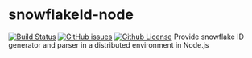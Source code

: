 # snowflakeId-node
[![Build Status](https://travis-ci.com/notechsolution/snowflakeId-node.svg?branch=master)](https://travis-ci.com/notechsolution/snowflakeId-node)
[![GitHub issues](https://img.shields.io/github/issues/notechsolution/snowflakeId-node)](https://github.com/notechsolution/snowflakeId-node/issues)
[![Github License](https://img.shields.io/badge/license-MIT-green)](https://github.com/notechsolution/snowflakeId-node/blob/master/LICENSE)
Provide snowflake ID generator and parser in a distributed environment in Node.js



